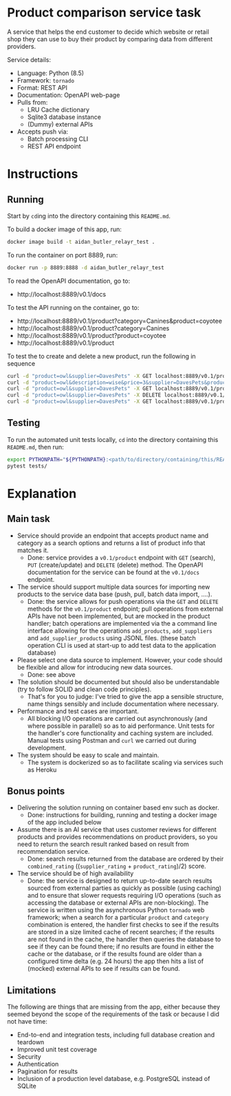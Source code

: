 # Product comparison service task

A service that helps the end customer to decide which website or retail shop
they can use to buy their product by comparing data from different providers.

Service details:

* Language: Python (8.5)
* Framework: `tornado`
* Format: REST API
* Documentation: OpenAPI web-page 
* Pulls from:
  * LRU Cache dictionary
  * Sqlite3 database instance
  * (Dummy) external APIs
* Accepts push via:
  * Batch processing CLI 
  * REST API endpoint

# Instructions

## Running

Start by `cd`ing into the directory containing this `README.md`.

To build a docker image of this app, run:
```bash
docker image build -t aidan_butler_relayr_test .
```
To run the container on port 8889, run:
```bash 
docker run -p 8889:8888 -d aidan_butler_relayr_test
```
To read the OpenAPI documentation, go to: 
* http://localhost:8889/v0.1/docs

To test the API running on the container, go to:
* http://localhost:8889/v0.1/product?category=Canines&product=coyotee
* http://localhost:8889/v0.1/product?category=Canines
* http://localhost:8889/v0.1/product?product=coyotee
* http://localhost:8889/v0.1/product

To test the to create and delete a new product, run the following in sequence
```bash
curl -d "product=owl&supplier=DavesPets" -X GET localhost:8889/v0.1/product
curl -d "product=owl&description=wise&price=3&supplier=DavesPets&product_rating=0.98&category=Birds" -X PUT localhost:8889/v0.1/product
curl -d "product=owl&supplier=DavesPets" -X GET localhost:8889/v0.1/product
curl -d "product=owl&supplier=DavesPets" -X DELETE localhost:8889/v0.1/product
curl -d "product=owl&supplier=DavesPets" -X GET localhost:8889/v0.1/product
```

## Testing

To run the automated unit tests locally, `cd` into the directory containing this `README.md`, then run:
```bash
export PYTHONPATH="${PYTHONPATH}:<path/to/directory/containing/this/README.md>"
pytest tests/
```

# Explanation

## Main task
* Service should provide an endpoint that accepts product name and category 
as a search options and returns a list of product info that matches it.
  * Done: service provides a `v0.1/product` endpoint with `GET` (search),
  `PUT` (create/update) and `DELETE` (delete) method. The OpenAPI documentation
  for the service can be found at the `v0.1/docs` endpoint.
* The service should support multiple data sources for importing new products 
to the service data base (push, pull, batch data import, ….).
  * Done: the service allows for push operations via the `GET` and `DELETE` methods
  for the `v0.1/product` endpoint; pull operations from external APIs have not 
  been implemented, but are mocked in the product handler; batch operations
  are implemented via the a command line interface allowing for the operations
  `add_products`, `add_suppliers` and `add_supplier_products` using JSONL files.
  (these batch operation CLI is used at start-up to add test data to the application
  database)
* Please select one data source to implement. However, your code should be flexible 
and allow for introducing new data sources.
  * Done: see above
* The solution should be documented but should also be understandable (try to follow 
SOLID and clean code principles).
  * That's for you to judge: I've tried to give the app a sensible structure,
  name things sensibly and include documentation where necessary.
* Performance and test cases are important.
  * All blocking I/O operations are carried out asynchronously (and where possible
  in parallel) so as to aid performance. Unit tests for the handler's core functionality
  and caching system are included. Manual tests using Postman and `curl` we carried
  out during development.  
* The system should be easy to scale and maintain.
  * The system is dockerized so as to facilitate scaling via services such as Heroku

## Bonus points
* Delivering the solution running on container based env such as docker.
  * Done: instructions for building, running and testing a docker image of the 
  app included below
* Assume there is an AI service that uses customer reviews for different products 
and provides recommendations on product providers, so you need to return the 
search result ranked based on result from recommendation service.
  * Done: search results returned from the database are ordered by their 
  `combined_rating` ((`supplier_rating` + `product_rating`)/2) score.
* The service should be of high availability 
  * Done: the service is designed to return up-to-date search results sourced 
  from external parties as quickly as possible (using caching) and to ensure that
  slower requests requiring I/O operations (such as accessing the database or 
  external APIs are non-blocking).
  The service is written using the asynchronous Python `tornado` web framework; 
  when a search for a particular `product` and `category` combination is entered, 
  the handler first checks to see if the results are stored in a size limited 
  cache of recent searches; if the results are not found in the cache, the 
  handler then queries the database to see if they can be found there; if no 
  results are found in either the cache or the database, or if the results found 
  are older than a configured time delta (e.g. 24 hours) the app then hits a list
  of (mocked) external APIs to see if results can be found.
  
## Limitations
The following are things that are missing from the app, either because they seemed
beyond the scope of the requirements of the task or because I did not have time:
* End-to-end and integration tests, including full database creation and teardown
* Improved unit test coverage
* Security
* Authentication
* Pagination for results
* Inclusion of a production level database, e.g. PostgreSQL instead of SQLite
